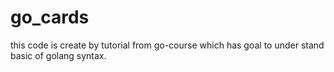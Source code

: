# go_cards
this code is create by tutorial from go-course which has goal to under stand basic of golang syntax.
